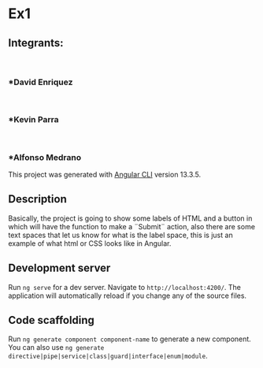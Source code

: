 # Ex1
<h2>Integrants:</h2><br>
<h3>*David Enriquez</h3><br>
<h3>*Kevin Parra</h3><br>
<h3>*Alfonso Medrano</h3>

This project was generated with [Angular CLI](https://github.com/angular/angular-cli) version 13.3.5.<br>
<h2>Description</h2>
<p>Basically, the project is going to show some labels of HTML and a button in which will have the function to make a ¨Submit¨ action, also there are some text spaces that let us know for what is the label space, this is just an example of what html or CSS looks like in Angular.</p>

## Development server

Run `ng serve` for a dev server. Navigate to `http://localhost:4200/`. The application will automatically reload if you change any of the source files.

## Code scaffolding

Run `ng generate component component-name` to generate a new component. You can also use `ng generate directive|pipe|service|class|guard|interface|enum|module`.

